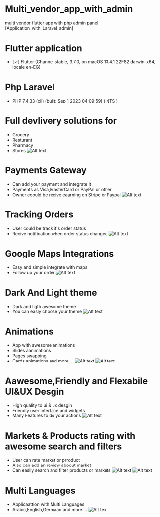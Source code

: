 # Multi_vendor_app_with_admin
multi vendor flutter app with php admin panel
[Application_with_Laravel_admin]

# Flutter application
- [✓] Flutter (Channel stable, 3.7.0, on macOS 13.4.1 22F82 darwin-x64, locale en-EG)
# Php Laravel
- PHP 7.4.33 (cli) (built: Sep  1 2023 04:09:59) ( NTS )


# Full devlivery solutions for 
- Grocery
- Resturant
- Pharmacy
- Stores
![Alt text](demo/full_delivey_solutions.png)
# Payments Gateway
- Can add your payment and integrate it
- Payments as Visa,MasterCard or PayPal or other
- Owner coould be recive eaarning on Stripe or Paypal
![Alt text](demo/payments.png)
# Tracking Orders
- User could be track it's order status
- Recive notification when order status changed
![Alt text](demo/tacking_order.png)
# Google Maps Integrations
- Easy and simple integrate with maps
- Follow up your order
![Alt text](demo/google_maps.png)
# Dark And Light theme
- Dark and  ligth awesome theme
- You can easly choose your theme
![Alt text](demo/dark_theme.png)
# Animations
- App with awesome animations 
- Slides aanimations 
- Pages swapping 
- Cards animations and more ...
![Alt text](demo/animations.png)
![Alt text](demo/animations01.png)
# Aawesome,Friendly and Flexabile UI&UX Desgin
- High quality to ui & ux desgin
- Friendly  user interface and widgets
- Many Features to do your actions
![Alt text](demo/ui_ux_design.png)
# Markets & Products rating with awesome search and filters
- User can rate market or prroduct
- Also can add an review aboout market
- Can easliy search and filter products or markets
![Alt text](demo/rating.png)
![Alt text](demo/search.png)
# Multi Languages
- Applicaattion with Multi Languages 
- Arabic,English,Germaan and more....
![Alt text](demo/languages.png)




